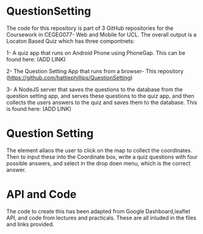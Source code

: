 # QuestionSetting

The code for this repository is part of 3 GitHub repositories for the Coursework in CEGEG077- Web and Mobile for UCL. The overall output is a Locaton Based Quiz which has three compontnets:

1- A quiz app that runs on Android Phone using PhoneGap. This can be found here: (ADD LINK)

2- The Question Setting App that runs from a browser- This repository (https://github.com/hattiephillips/QuestionSetting)

3- A NodeJS server that saves the questions to the database from the question setting app, and serves these questions to the quiz app, and then collects the users answers to the quiz and saves them to the database. This is found here: (ADD LINK)

# Question Setting

The element allaos the user to click on the map to collect the coordinates. Then to input these into the Coordinate box, write a quiz questions with four possible answers, and select in the drop doen menu, which is the correct answer.



# API and Code
The code to create this has been adapted from Google Dashboard,leaflet API, and code from lectures and practicals. These are all inluded in the files and links provided.
